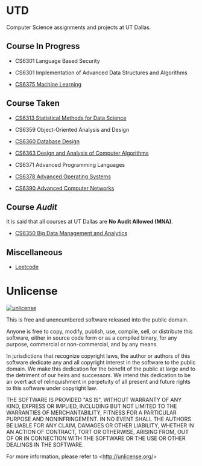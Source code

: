 # UTD


Computer Science assignments and projects at UT Dallas.

## Course In Progress

- CS6301 Language Based Security

- CS6301 Implementation of Advanced Data Structures and Algorithms

- [CS6375 Machine Learning](./CS6375)

## Course Taken

- [CS6313 Statistical Methods for Data Science](./CS6313)

- CS6359 Object-Oriented Analysis and Design

- [CS6360 Database Design](./CS6360)

- [CS6363 Design and Analysis of Computer Algorithms](./CS6363)

- CS6371 Advanced Programming Languages

- [CS6378 Advanced Operating Systems](./CS6378)

- [CS6390 Advanced Computer Networks](./CS6390)

## Course _Audit_

It is said that all courses at UT Dallas are __No Audit Allowed (MNA)__.

- [CS6350  Big Data Management and Analytics](./CS6350)

## Miscellaneous

- [Leetcode](./leetcode)



Unlicense
============================
[![unlicense](https://img.shields.io/badge/un-license-lightgrey.svg?style=flat)](http://unlicense.org)

This is free and unencumbered software released into the public domain.

Anyone is free to copy, modify, publish, use, compile, sell, or
distribute this software, either in source code form or as a compiled
binary, for any purpose, commercial or non-commercial, and by any
means.

In jurisdictions that recognize copyright laws, the author or authors
of this software dedicate any and all copyright interest in the
software to the public domain. We make this dedication for the benefit
of the public at large and to the detriment of our heirs and
successors. We intend this dedication to be an overt act of
relinquishment in perpetuity of all present and future rights to this
software under copyright law.

THE SOFTWARE IS PROVIDED "AS IS", WITHOUT WARRANTY OF ANY KIND,
EXPRESS OR IMPLIED, INCLUDING BUT NOT LIMITED TO THE WARRANTIES OF
MERCHANTABILITY, FITNESS FOR A PARTICULAR PURPOSE AND NONINFRINGEMENT.
IN NO EVENT SHALL THE AUTHORS BE LIABLE FOR ANY CLAIM, DAMAGES OR
OTHER LIABILITY, WHETHER IN AN ACTION OF CONTRACT, TORT OR OTHERWISE,
ARISING FROM, OUT OF OR IN CONNECTION WITH THE SOFTWARE OR THE USE OR
OTHER DEALINGS IN THE SOFTWARE.

For more information, please refer to &lt;<http://unlicense.org/>&gt;
